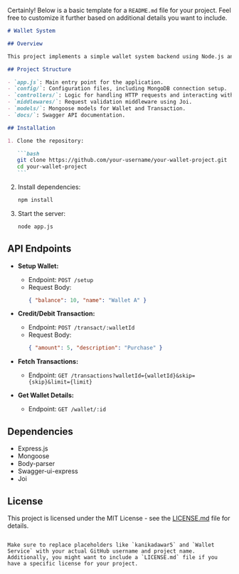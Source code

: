 Certainly! Below is a basic template for a `README.md` file for your project. Feel free to customize it further based on additional details you want to include.

````markdown
# Wallet System

## Overview

This project implements a simple wallet system backend using Node.js and MongoDB. It includes APIs for setting up wallets, performing credit/debit transactions, fetching transactions, and retrieving wallet details.

## Project Structure

- `app.js`: Main entry point for the application.
- `config/`: Configuration files, including MongoDB connection setup.
- `controllers/`: Logic for handling HTTP requests and interacting with the database.
- `middlewares/`: Request validation middleware using Joi.
- `models/`: Mongoose models for Wallet and Transaction.
- `docs/`: Swagger API documentation.

## Installation

1. Clone the repository:

   ```bash
   git clone https://github.com/your-username/your-wallet-project.git
   cd your-wallet-project
   ```
````

2. Install dependencies:

   ```bash
   npm install
   ```

3. Start the server:

   ```bash
   node app.js
   ```

## API Endpoints

- **Setup Wallet:**

  - Endpoint: `POST /setup`
  - Request Body:
    ```json
    { "balance": 10, "name": "Wallet A" }
    ```

- **Credit/Debit Transaction:**

  - Endpoint: `POST /transact/:walletId`
  - Request Body:
    ```json
    { "amount": 5, "description": "Purchase" }
    ```

- **Fetch Transactions:**

  - Endpoint: `GET /transactions?walletId={walletId}&skip={skip}&limit={limit}`

- **Get Wallet Details:**
  - Endpoint: `GET /wallet/:id`

## Dependencies

- Express.js
- Mongoose
- Body-parser
- Swagger-ui-express
- Joi

## License

This project is licensed under the MIT License - see the [LICENSE.md](LICENSE.md) file for details.

```

Make sure to replace placeholders like `kanikadawar5` and `Wallet Service` with your actual GitHub username and project name. Additionally, you might want to include a `LICENSE.md` file if you have a specific license for your project.
```
